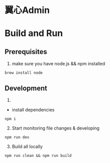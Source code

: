 # 翼心Admin

# Build and Run

## Prerequisites

1. make sure you have node.js && npm installed
```
brew install node
```

## Development
1.
- install dependencies
```
npm i
```
2. Start monitoring file changes & developing
```
npm run dev
```
3. Build all locally
```
npm run clean && npm run build
```
